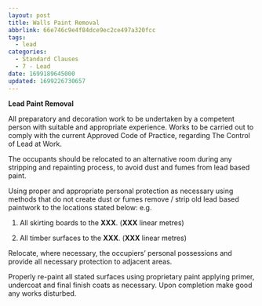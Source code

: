 ```yaml
---
layout: post
title: Walls Paint Removal
abbrlink: 66e746c9e4f84dce9ec2ce497a320fcc
tags:
  - lead
categories:
  - Standard Clauses
  - 7 - Lead
date: 1699189645000
updated: 1699226730657
---
```


**Lead Paint Removal**

All preparatory and decoration work to be undertaken by a competent person with suitable and appropriate experience. Works to be carried out to comply with the current Approved Code of Practice, regarding The Control of Lead at Work.

The occupants should be relocated to an alternative room during any stripping and repainting process, to avoid dust and fumes from lead based paint.

Using proper and appropriate personal protection as necessary using methods that do not create dust or fumes remove / strip old lead based paintwork to the locations stated below: e.g.

1. All skirting boards to the **XXX**. (**XXX** linear metres)

2. All timber surfaces to the **XXX**. (**XXX** linear metres)

Relocate, where necessary, the occupiers’ personal possessions and provide all necessary protection to adjacent areas.

Properly re-paint all stated surfaces using proprietary paint applying primer, undercoat and final finish coats as necessary. Upon completion make good any works disturbed.
